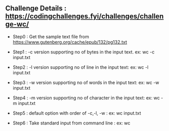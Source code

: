 ## Challenge Details : https://codingchallenges.fyi/challenges/challenge-wc/ 

- Step0 : Get the sample text file from https://www.gutenberg.org/cache/epub/132/pg132.txt

- Step1 : -c version supporting no of bytes in the input text. ex: wc -c input.txt 

- Step2 : -l version supporting no of line in the input text: ex: wc -l input.txt

- Step3 : -w version supporting no of words in the input text: ex: wc -w input.txt 

- Step4 : -m version supporting no of character in the input text: ex: wc -m input.txt

- Step5 : default option with order of -c,-l, -w : ex: wc input.txt 

- Step6 : Take standard input from command line : ex: wc 
